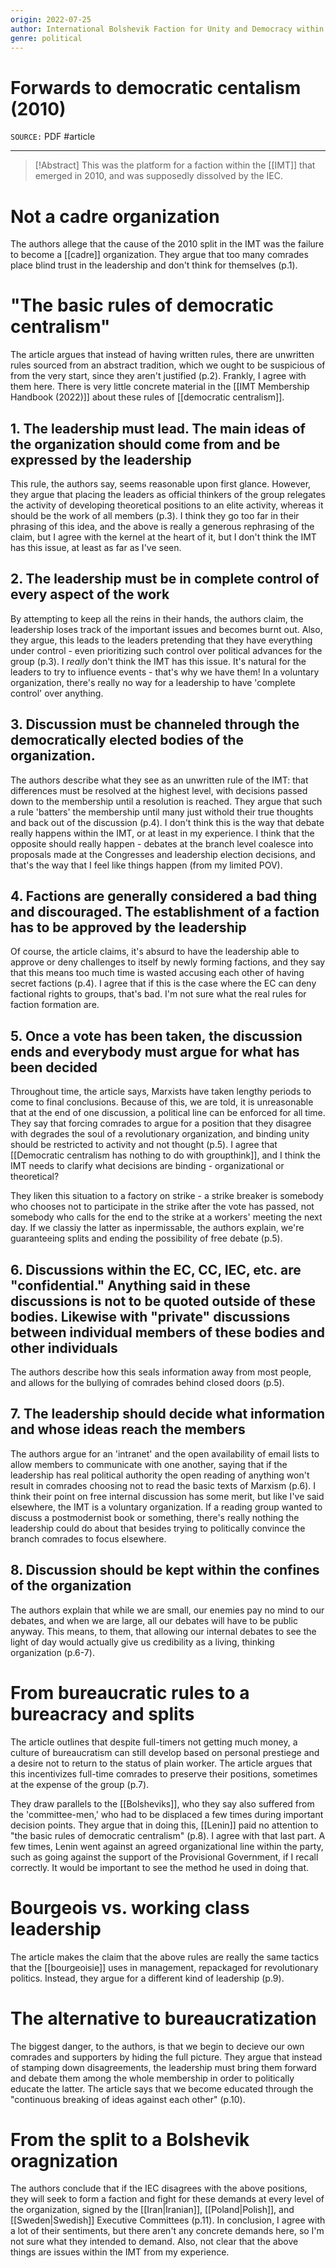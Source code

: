 ```yaml
---
origin: 2022-07-25
author: International Bolshevik Faction for Unity and Democracy within the IMT
genre: political
---
```

# Forwards to democratic centalism (2010)
`SOURCE:` PDF
#article 

---
> [!Abstract]
> This was the platform for a faction within the [[IMT]] that emerged in 2010, and was supposedly dissolved by the IEC.

# Not a cadre organization
The authors allege that the cause of the 2010 split in the IMT was the failure to become a [[cadre]] organization. They argue that too many comrades place blind trust in the leadership and don't think for themselves (p.1).

# "The basic rules of democratic centralism"
The article argues that instead of having written rules, there are unwritten rules sourced from an abstract tradition, which we ought to be suspicious of from the very start, since they aren't justified (p.2). Frankly, I agree with them here. There is very little concrete material in the [[IMT Membership Handbook (2022)]] about these rules of [[democratic centralism]].

## 1. The leadership must lead. The main ideas of the organization should come from and be expressed by the leadership
This rule, the authors say, seems reasonable upon first glance. However, they argue that placing the leaders as official thinkers of the group relegates the activity of developing theoretical positions to an elite activity, whereas it should be the work of all members (p.3). I think they go too far in their phrasing of this idea, and the above is really a generous rephrasing of the claim, but I agree with the kernel at the heart of it, but I don't think the IMT has this issue, at least as far as I've seen.

## 2. The leadership must be in complete control of every aspect of the work
By attempting to keep all the reins in their hands, the authors claim, the leadership loses track of the important issues and becomes burnt out. Also, they argue, this leads to the leaders pretending that they have everything under control - even prioritizing such control over political advances for the group (p.3). I *really* don't think the IMT has this issue. It's natural for the leaders to try to influence events - that's why we have them! In a voluntary organization, there's really no way for a leadership to have 'complete control' over anything.

## 3. Discussion must be channeled through the democratically elected bodies of the organization.
The authors describe what they see as an unwritten rule of the IMT: that differences must be resolved at the highest level, with decisions passed down to the membership until a resolution is reached. They argue that such a rule 'batters' the membership until many just withold their true thoughts and back out of the discussion (p.4). I don't think this is the way that debate really happens within the IMT, or at least in my experience. I think that the opposite should really happen - debates at the branch level coalesce into proposals made at the Congresses and leadership election decisions, and that's the way that I feel like things happen (from my limited POV).

## 4. Factions are generally considered a bad thing and discouraged. The establishment of a faction has to be approved by the leadership
Of course, the article claims, it's absurd to have the leadership able to approve or deny challenges to itself by newly forming factions, and they say that this means too much time is wasted accusing each other of having secret factions (p.4). I agree that if this is the case where the EC can deny factional rights to groups, that's bad. I'm not sure what the real rules for faction formation are.

## 5. Once a vote has been taken, the discussion ends and everybody must argue for what has been decided
Throughout time, the article says, Marxists have taken lengthy periods to come to final conclusions. Because of this, we are told, it is unreasonable that at the end of one discussion, a political line can be enforced for all time. They say that forcing comrades to argue for a position that they disagree with degrades the soul of a revolutionary organization, and binding unity should be restricted to activity and not thought (p.5). I agree that [[Democratic centralism has nothing to do with groupthink]], and I think the IMT needs to clarify what decisions are binding - organizational or theoretical?

They liken this situation to a factory on strike - a strike breaker is somebody who chooses not to participate in the strike after the vote has passed, not somebody who calls for the end to the strike at a workers' meeting the next day. If we classiy the latter as inpermissable, the authors explain, we're guaranteeing splits and ending the possibility of free debate (p.5).

## 6. Discussions within the EC, CC, IEC, etc. are "confidential." Anything said in these discussions is not to be quoted outside of these bodies. Likewise with "private" discussions between individual members of these bodies and other individuals
The authors describe how this seals information away from most people, and allows for the bullying of comrades behind closed doors (p.5).

## 7. The leadership should decide what information and whose ideas reach the members
The authors argue for an 'intranet' and the open availability of email lists to allow members to communicate with one another, saying that if the leadership has real political authority the open reading of anything won't result in comrades choosing not to read the basic texts of Marxism (p.6). I think their point on free internal discussion has some merit, but like I've said elsewhere, the IMT is a voluntary organization. If a reading group wanted to discuss a postmodernist book or something, there's really nothing the leadership could do about that besides trying to politically convince the branch comrades to focus elsewhere.

## 8. Discussion should be kept within the confines of the organization
The authors explain that while we are small, our enemies pay no mind to our debates, and when we are large, all our debates will have to be public anyway. This means, to them, that allowing our internal debates to see the light of day would actually give us credibility as a living, thinking organization (p.6-7).

# From bureaucratic rules to a bureacracy and splits
The article outlines that despite full-timers not getting much money, a culture of bureaucratism can still develop based on personal prestiege and a desire not to return to the status of plain worker. The article argues that this incentivizes full-time comrades to preserve their positions, sometimes at the expense of the group (p.7).

They draw parallels to the [[Bolsheviks]], who they say also suffered from the 'committee-men,' who had to be displaced a few times during important decision points. They argue that in doing this, [[Lenin]] paid no attention to "the basic rules of democratic centralism" (p.8). I agree with that last part. A few times, Lenin went against an agreed organizational line within the party, such as going against the support of the Provisional Government, if I recall correctly. It would be important to see the method he used in doing that.

# Bourgeois vs. working class leadership
The article makes the claim that the above rules are really the same tactics that the [[bourgeoisie]] uses in management, repackaged for revolutionary politics. Instead, they argue for a different kind of leadership (p.9).

# The alternative to bureaucratization
The biggest danger, to the authors, is that we begin to decieve our own comrades and supporters by hiding the full picture. They argue that instead of stamping down disagreements, the leadership must bring them forward and debate them among the whole membership in order to politically educate the latter. The article says that we become educated through the "continuous breaking of ideas against each other" (p.10).

# From the split to a Bolshevik oragnization
The authors conclude that if the IEC disagrees with the above positions, they will seek to form a faction and fight for these demands at every level of the organization, signed by the [[Iran|Iranian]], [[Poland|Polish]], and [[Sweden|Swedish]] Executive Committees (p.11). In conclusion, I agree with a lot of their sentiments, but there aren't any concrete demands here, so I'm not sure what they intended to demand. Also, not clear that the above things are issues within the IMT from my experience.